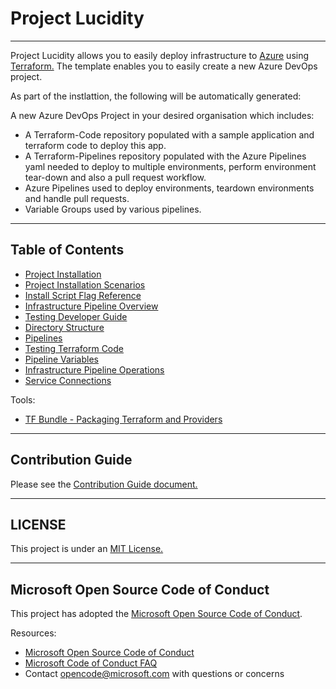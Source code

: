 # Project Lucidity

---
Project Lucidity allows you to easily deploy infrastructure to [Azure](https://azure.microsoft.com/) using [Terraform.](https://www.terraform.io/) The template enables you to easily create a new Azure DevOps project.

As part of the instlattion, the following will be automatically generated:

A new Azure DevOps Project in your desired organisation which includes:

* A Terraform-Code repository populated with a sample application and terraform code to deploy this app.
* A Terraform-Pipelines repository populated with the Azure Pipelines yaml needed to deploy to multiple environments, perform environment tear-down and also a pull request workflow.
* Azure Pipelines used to deploy environments, teardown environments and handle pull requests.
* Variable Groups used by various pipelines.

---

## Table of Contents

* [Project Installation](./docs/PROJECT_INSTALLATION.md)
* [Project Installation Scenarios](./docs/PROJECT_INSTALLATION_SCENARIOS.md)
* [Install Script Flag Reference](./docs/INSTALL_SCRIPT_FLAGS.md)
* [Infrastructure Pipeline Overview](./docs/INFRASTRUCTUREPIPELINEOVERVIEW.md)
* [Testing Developer Guide](./docs/DEVELOPERGUIDEFORTESTING.md)
* [Directory Structure](./docs/DIRECTORY_STRUCTURE.md)
* [Pipelines](./docs/PIPELINES.md)
* [Testing Terraform Code](./docs/TESTINGTERRAFORMCODE.md)
* [Pipeline Variables](./docs/PIPELINEVARIABLES.md)
* [Infrastructure Pipeline Operations](./docs/INFRASTRUCTUREPIPELINEOPERATIONS.md)
* [Service Connections](./SERVICE_CONNECTIONS.md)

Tools:

* [TF Bundle - Packaging Terraform and Providers](../tools/tf-bundle/README.md)

---

## Contribution Guide

Please see the [Contribution Guide document.](./docs/CONTRIBUTION_GUIDE.md)

---

## LICENSE

This project is under an [MIT License.](./LICENSE)

---

## Microsoft Open Source Code of Conduct

This project has adopted the [Microsoft Open Source Code of Conduct](https://opensource.microsoft.com/codeofconduct/).

Resources:

* [Microsoft Open Source Code of Conduct](https://opensource.microsoft.com/codeofconduct/)
* [Microsoft Code of Conduct FAQ](https://opensource.microsoft.com/codeofconduct/faq/)
* Contact [opencode@microsoft.com](mailto:opencode@microsoft.com) with questions or concerns
